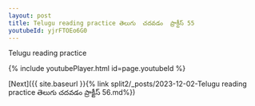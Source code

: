 ```yaml
---
layout: post
title: Telugu reading practice తెలుగు  చదవడం  ప్రాక్టీస్ 55
youtubeId: yjrFTOEo6G0
---
```

 
 
Telugu reading practice
 
 
 
 
 


{% include youtubePlayer.html id=page.youtubeId %}
 
[Next]({{ site.baseurl }}{% link  split2/_posts/2023-12-02-Telugu reading practice తెలుగు  చదవడం  ప్రాక్టీస్ 56.md%})
 
